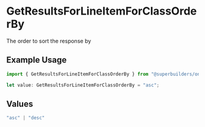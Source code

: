 # GetResultsForLineItemForClassOrderBy

The order to sort the response by

## Example Usage

```typescript
import { GetResultsForLineItemForClassOrderBy } from "@superbuilders/oneroster/models/operations";

let value: GetResultsForLineItemForClassOrderBy = "asc";
```

## Values

```typescript
"asc" | "desc"
```